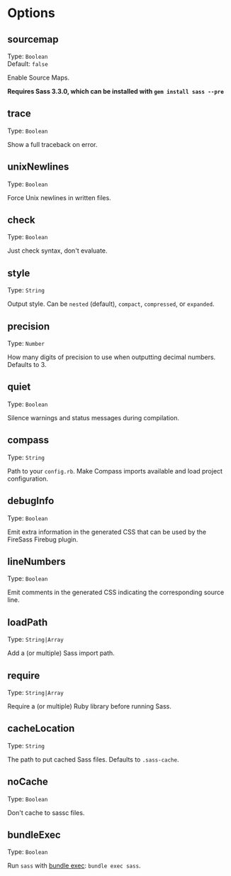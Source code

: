 # Options

## sourcemap
Type: `Boolean`  
Default: `false`

Enable Source Maps.

**Requires Sass 3.3.0, which can be installed with `gem install sass --pre`**


## trace
Type: `Boolean`

Show a full traceback on error.

## unixNewlines
Type: `Boolean`

Force Unix newlines in written files.

## check
Type: `Boolean`

Just check syntax, don't evaluate.

## style
Type: `String`

Output style. Can be `nested` (default), `compact`, `compressed`, or `expanded`.

## precision
Type: `Number`

How many digits of precision to use when outputting decimal numbers. Defaults to 3.

## quiet
Type: `Boolean`

Silence warnings and status messages during compilation.

## compass
Type: `String`

Path to your `config.rb`. Make Compass imports available and load project configuration.

## debugInfo
Type: `Boolean`

Emit extra information in the generated CSS that can be used by the FireSass Firebug plugin.

## lineNumbers
Type: `Boolean`

Emit comments in the generated CSS indicating the corresponding source line.

## loadPath
Type: `String|Array`

Add a (or multiple) Sass import path.

## require
Type: `String|Array`

Require a (or multiple) Ruby library before running Sass.

## cacheLocation
Type: `String`

The path to put cached Sass files. Defaults to `.sass-cache`.

## noCache
Type: `Boolean`

Don't cache to sassc files.

## bundleExec
Type: `Boolean`

Run `sass` with [bundle exec](http://gembundler.com/man/bundle-exec.1.html): `bundle exec sass`.
